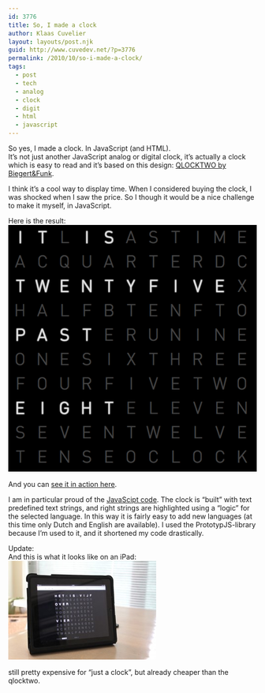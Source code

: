 ```yaml
---
id: 3776
title: So, I made a clock
author: Klaas Cuvelier
layout: layouts/post.njk
guid: http://www.cuvedev.net/?p=3776
permalink: /2010/10/so-i-made-a-clock/
tags:
  - post
  - tech
  - analog
  - clock
  - digit
  - html
  - javascript
---
```


So yes, I made a clock. In JavaScript (and HTML).  
It&#8217;s not just another JavaScript analog or digital clock, it&#8217;s actually a clock which is easy to read and it&#8217;s based on this design: <a href="http://www.qlocktwo.com/index.php?lang=en" target="_blank">QLOCKTWO by Biegert&Funk</a>.

I think it&#8217;s a cool way to display time. When I considered buying the clock, I was shocked when I saw the price. So I though it would be a nice challenge to make it myself, in JavaScript.

Here is the result:  
![Screenshot of the clock](/public/2010/10/clock.png)

And you can <a href="http://www.cuvedev.net/whattimeisit" target="_blank">see it in action here</a>.

I am in particular proud of the <a href="http://www.cuvedev.net/whattimeisit/clock.js" target="_blank">JavaScipt code</a>.
The clock is &#8220;built&#8221; with text predefined text strings, and right strings are highlighted using a &#8220;logic&#8221; for the selected language. In this way it is fairly easy to add new languages (at this time only Dutch and English are available). I used the PrototypJS-library because I&#8217;m used to it, and it shortened my code drastically.

Update:  
And this is what it looks like on an iPad:  
![Photo of the clock on an iPad](/public/2010/10/clock-ipad.jpg)

still pretty expensive for &#8220;just a clock&#8221;, but already cheaper than the qlocktwo.
